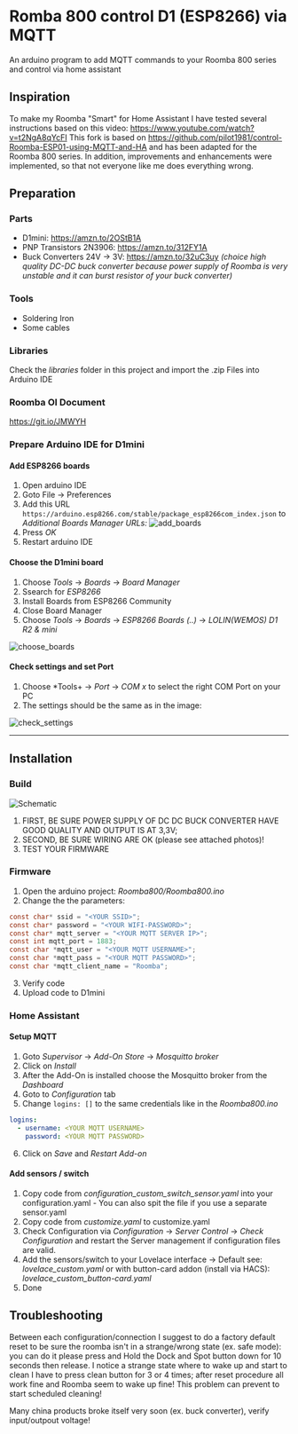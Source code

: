 # Romba 800 control D1 (ESP8266) via MQTT


An arduino program to add MQTT commands to your Roomba 800 series and control via home assistant

## Inspiration

To make my Roomba "Smart" for Home Assistant I have tested several instructions based on this video: https://www.youtube.com/watch?v=t2NgA8qYcFI
This fork is based on https://github.com/pilot1981/control-Roomba-ESP01-using-MQTT-and-HA and has been adapted for the Roomba 800 series.
In addition, improvements and enhancements were implemented, so that not everyone like me does everything wrong.

## Preparation

### Parts
+ D1mini: https://amzn.to/2OStB1A
+ PNP Transistors 2N3906: https://amzn.to/312FY1A
+ Buck Converters 24V -> 3V: https://amzn.to/32uC3uy *(choice high quality DC-DC buck converter because power supply of Roomba is very unstable and it can burst resistor of your buck converter)*

### Tools
+ Soldering Iron
+ Some cables

### Libraries
Check the *libraries* folder in this project and import the .zip Files into Arduino IDE

### Roomba OI Document
https://git.io/JMWYH

### Prepare Arduino IDE for D1mini
#### Add ESP8266 boards
1) Open arduino IDE
2) Goto File -> Preferences
3) Add this URL `https://arduino.esp8266.com/stable/package_esp8266com_index.json` to *Additional Boards Manager URLs:*
![add_boards](https://github.com/didiatworkz/Romba800-control-D1-ESP8266-via-MQTT/raw/master/.github/add_boards.png)
4) Press *OK*
5) Restart arduino IDE

#### Choose the D1mini board
1) Choose *Tools* -> *Boards* -> *Board Manager*
2) Ssearch for *ESP8266*
3) Install Boards from ESP8266 Community
4) Close Board Manager
5) Choose *Tools* -> *Boards* -> *ESP8266 Boards (..)* -> *LOLIN(WEMOS) D1 R2 & mini*

![choose_boards](https://github.com/didiatworkz/Romba800-control-D1-ESP8266-via-MQTT/raw/master/.github/choose_board.png)

#### Check settings and set Port
1) Choose *Tools+ -> *Port* -> *COM x* to select the right COM Port on your PC
2) The settings should be the same as in the image:

![check_settings](https://github.com/didiatworkz/Romba800-control-D1-ESP8266-via-MQTT/raw/master/.github/check_settings.png)

---

## Installation

### Build 
![Schematic](https://github.com/didiatworkz/Romba800-control-D1-ESP8266-via-MQTT/raw/master/Roomba_Wiring_schematic.png)

1) FIRST, BE SURE POWER SUPPLY OF DC DC BUCK CONVERTER HAVE GOOD QUALITY AND OUTPUT IS AT 3,3V;
2) SECOND, BE SURE WIRING ARE OK (please see attached photos)!
3) TEST YOUR FIRMWARE


### Firmware

1) Open the arduino project: *Roomba800/Roomba800.ino*
2) Change the the parameters:
```c
const char* ssid = "<YOUR SSID>";
const char* password = "<YOUR WIFI-PASSWORD>";
const char* mqtt_server = "<YOUR MQTT SERVER IP>";
const int mqtt_port = 1883;
const char *mqtt_user = "<YOUR MQTT USERNAME>";
const char *mqtt_pass = "<YOUR MQTT PASSWORD>";
const char *mqtt_client_name = "Roomba";
```
3) Verify code
4) Upload code to D1mini

### Home Assistant 
#### Setup MQTT
1) Goto *Supervisor* -> *Add-On Store* -> *Mosquitto broker*
2) Click on *Install*
3) After the Add-On is installed choose the Mosquitto broker from the *Dashboard*
4) Goto to *Configuration* tab
5) Change ` logins: [] ` to the same credentials like in the *Roomba800.ino*
```yaml
logins:
  - username: <YOUR MQTT USERNAME>
    password: <YOUR MQTT PASSWORD>
```
6) Click on *Save* and *Restart Add-on*

#### Add sensors / switch
1) Copy code from *configuration_custom_switch_sensor.yaml* into your configuration.yaml - You can also spit the file if you use a separate sensor.yaml
2) Copy code from *customize.yaml* to customize.yaml
3) Check Configuration via *Configuration* -> *Server Control* -> *Check Configuration* and restart the Server management if configuration files are valid.
4) Add the sensors/switch to your Lovelace interface -> Default see: *lovelace_custom.yaml* or  with button-card addon (install via HACS): *lovelace_custom_button-card.yaml*
5) Done

## Troubleshooting

Between each configuration/connection I suggest to do a factory default reset to be sure the roomba isn't in a strange/wrong state (ex. safe mode): you can do it please press and Hold the Dock and Spot button down for 10 seconds then release. I notice a strange state where to wake up and start to clean I have to press clean button for 3 or 4 times; after reset procedure all work fine and Roomba seem to wake up fine! This problem can prevent to start scheduled cleaning!

Many china products broke itself very soon (ex. buck converter), verify input/outpout voltage!
